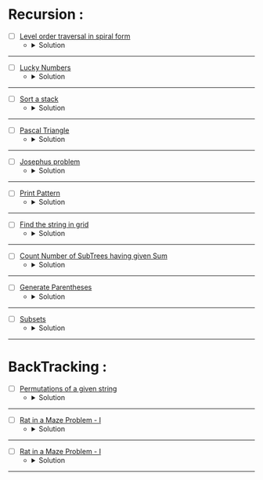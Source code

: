 # Recursion :

* [ ] [Level order traversal in spiral form](https://www.geeksforgeeks.org/problems/level-order-traversal-in-spiral-form/1?page=1&category=Recursion&company=Microsoft&sortBy=submissions)
    * <details>
        <summary> Solution </summary>

        ```c++
            //{ Driver Code Starts
            #include <bits/stdc++.h>
            using namespace std;

            // Tree Node
            struct Node
            {
                int data;
                Node* left;
                Node* right;
            };
            // Utility function to create a new Tree Node
            Node* newNode(int val)
            {
                Node* temp = new Node;
                temp->data = val;
                temp->left = NULL;
                temp->right = NULL;

                return temp;
            }

            vector<int> findSpiral(Node *root);

            // Function to Build Tree
            Node* buildTree(string str)
            {
                // Corner Case
                if(str.length() == 0 || str[0] == 'N')
                    return NULL;

                // Creating vector of strings from input
                // string after spliting by space
                vector<string> ip;

                istringstream iss(str);
                for(string str; iss >> str; )
                    ip.push_back(str);

                // Create the root of the tree
                Node* root = newNode(stoi(ip[0]));

                // Push the root to the queue
                queue<Node*> queue;
                queue.push(root);

                // Starting from the second element
                int i = 1;
                while(!queue.empty() && i < ip.size()) {

                    // Get and remove the front of the queue
                    Node* currNode = queue.front();
                    queue.pop();

                    // Get the current node's value from the string
                    string currVal = ip[i];

                    // If the left child is not null
                    if(currVal != "N") {

                        // Create the left child for the current node
                        currNode->left = newNode(stoi(currVal));

                        // Push it to the queue
                        queue.push(currNode->left);
                    }

                    // For the right child
                    i++;
                    if(i >= ip.size())
                        break;
                    currVal = ip[i];

                    // If the right child is not null
                    if(currVal != "N") {

                        // Create the right child for the current node
                        currNode->right = newNode(stoi(currVal));

                        // Push it to the queue
                        queue.push(currNode->right);
                    }
                    i++;
                }

                return root;
            }


            int main() {
                int t;
                string  tc;
                getline(cin,tc);
                t=stoi(tc);
                while(t--)
                {
                    string s;
                    getline(cin,s);
                    Node* root = buildTree(s);

                    vector<int> vec = findSpiral(root);
                    for(int x : vec)
                    cout<<x<<" ";
                    cout << endl;
                }
                return 0;
            }



            // } Driver Code Ends


            /* A binary tree node has data, pointer to left child
            and a pointer to right child  
            struct Node
            {
                int data;
                struct Node* left;
                struct Node* right;
                
                Node(int x){
                    data = x;
                    left = right = NULL;
                }
            }; */

            int maxLevel(Node* root) {
                if(root == nullptr) return 0;
                int ret = 1;
                ret += max(maxLevel(root->left), maxLevel(root->right));
                return ret;
            }

            void Spiral(Node* root, vector<vector<int>>& res, int level) {
                if(root == nullptr) return;
                res[level].push_back(root->data);
                Spiral(root->left, res, level + 1);
                Spiral(root->right, res, level + 1);
            }

            //Function to return a list containing the level order traversal in spiral form.
            vector<int> findSpiral(Node *root)
            {
                //Your code here
                int level = maxLevel(root);
                vector<vector<int>> res(level);
                vector<int> ans;
                Spiral(root, res, 0);
                for(int i = 0; i < level;i++) {
                    int sz = res[i].size();
                    int idx = 0;
                    if(i % 2 == 0) idx = sz - 1;
                    while(idx >= 0 && idx < sz) {
                        ans.push_back(res[i][idx]);
                        (i % 2 == 1 ? ++idx : --idx);
                    }
                }
                return ans;
            }

        
    </details>

---


* [ ] [Lucky Numbers](https://www.geeksforgeeks.org/problems/lucky-numbers2911/1?page=1&category=Recursion&company=Microsoft&sortBy=submissions)
    * <details>
        <summary> Solution </summary>

        ```c++
            //{ Driver Code Starts
            //Initial Template for C++


            #include <bits/stdc++.h>
            using namespace std;

            // } Driver Code Ends
            //User-function template for C++

            // Complete the function
            // n: Input n
            // Return True if the given number is a lucky number else return False

            class Solution{
                bool checkLucky(int n, int x) {
                    if(n < x) return true;
                    bool flag = false;
                    if(n % x != 0) {
                        flag |= checkLucky(n - n / x, x + 1);
                    }
                    return flag;
                }
            public:
                bool isLucky(int n) {
                    return checkLucky(n, 2);
                }
            };

            //{ Driver Code Starts.
            signed main(){
                int T;
                cin>>T;
                while(T--){
                    int n;
                    cin>>n;
                    Solution obj;
                    //calling isLucky() function
                    if(obj.isLucky(n))
                        cout<<"1\n";//printing "1" if isLucky() returns true
                    else
                        cout<<"0\n";//printing "0" if isLucky() returns false
                }
                
            }
            // } Driver Code Ends

    </details>

---



* [ ] [Sort a stack](https://www.geeksforgeeks.org/problems/sort-a-stack/1?page=1&category=Recursion&company=Microsoft&sortBy=submissions)
    * <details>
        <summary> Solution </summary>

        ```c++
            //{ Driver Code Starts
            #include<bits/stdc++.h>
            using namespace std;

            class SortedStack{
            public:
                stack<int> s;
                void sort();
            };

            void printStack(stack<int> s)
            {
                while (!s.empty())
                {
                    printf("%d ", s.top());
                    s.pop();
                }
                printf("\n");
            }

            int main()
            {
            int t;
            cin>>t;
            while(t--)
            {
                SortedStack *ss = new SortedStack();
                int n;
                cin>>n;
                for(int i=0;i<n;i++)
                {
                int k;
                cin>>k;
                ss->s.push(k);
                }
                ss->sort();
                printStack(ss->s);
            }
            }
            // } Driver Code Ends


            /*The structure of the class is
            class SortedStack{
            public:
                stack<int> s;
                void sort();
            };
            */

            /* The below method sorts the stack s 
            you are required to complete the below method */

            int sortStack(stack<int>& st, int compare) {
                if(st.empty()) return -1;
                int top = st.top();
                st.pop();
                if(top > compare) {
                    return top;
                }
                int ret = sortStack(st, top);
                if(ret > top || ret == -1) {
                    st.push(top);
                }
                else {
                    st.push(ret);
                    ret = top;
                }
                return ret;
            }
            void SortedStack :: sort()
            {
                //Your code here
                int ret = 0;
                do {
                    ret = sortStack(s, INT_MAX);
                    if(ret != -1) s.push(ret);
                    //   cout << ret << ' ' << s.size() << endl;
                } while(ret != -1);
            }

    </details>

---




* [ ] [Pascal Triangle](https://www.geeksforgeeks.org/problems/pascal-triangle0652/1?page=1&category=Recursion&company=Microsoft&sortBy=submissions)
    * <details>
        <summary> Solution </summary>

        ```c++
            //{ Driver Code Starts
            #include <bits/stdc++.h>
            using namespace std;

            // } Driver Code Ends
            // #define ll long long
            #define MOD 1000000007

            class Solution{
            public:
                vector<long long> nthRowOfPascalTriangle(int n) {
                    // code here
                    if(n == 1) {
                        vector<long long> pascal {1};
                        return pascal;
                    }
                    vector<long long> pascal = nthRowOfPascalTriangle(n - 1);
                    vector<long long> nextPascal {1};
                    for(int i = 1; i < pascal.size(); i++) {
                        long long result = ((pascal[i] % MOD) + (pascal[i - 1] % MOD)) % MOD;
                        nextPascal.push_back(result);
                    }
                    nextPascal.push_back(1);
                    return nextPascal;
                }
            };


            //{ Driver Code Starts.


            void printAns(vector<long long> &ans) {
                for (auto &x : ans) {
                    cout << x << " ";
                }
                cout << "\n";
            }

            int main() {
                int t;
                cin >> t;
                while (t--) {
                    int n;
                    cin >> n;
                    Solution ob;
                    auto ans = ob.nthRowOfPascalTriangle(n);
                    printAns(ans);
                }
                return 0;
            }

            // } Driver Code Ends

    </details>

---



* [ ] [Josephus problem](https://www.geeksforgeeks.org/problems/josephus-problem/1?page=1&category=Recursion&company=Microsoft&sortBy=submissions)
    * <details>
        <summary> Solution </summary>

        ```c++
            //{ Driver Code Starts
            #include <bits/stdc++.h>
            using namespace std;



            // } Driver Code Ends
            /*You are required to complete this method */

            class Solution
            {
                public:
                int josephus(int n, int k)
                {
                    if(n == 1) return 1;
                    return (josephus(n - 1, k) + k - 1) % n + 1;
                }
            };



            //{ Driver Code Starts.

            int main() {
                
                int t;
                cin>>t;//testcases
                while(t--)
                {
                    int n,k;
                    cin>>n>>k;//taking input n and k
                    
                    //calling josephus() function
                    Solution ob;
                    cout<<ob.josephus(n,k)<<endl;
                }
                return 0;
            }
            // } Driver Code Ends

    </details>

---




* [ ] [Print Pattern](https://www.geeksforgeeks.org/problems/print-pattern3549/1?page=1&category=Recursion&company=Microsoft&sortBy=submissions)
    * <details>
        <summary> Solution </summary>

        ```c++
            //{ Driver Code Starts
            // Initial Template for C++

            #include <bits/stdc++.h>
            using namespace std;

            // } Driver Code Ends
            // User function Template for C++

            class Solution{
                void pattern(int N, vector<int> &res) {
                    if(N <= 0) {
                        res.push_back(N);
                        return;
                    }
                    res.push_back(N);
                    pattern(N - 5, res);
                    res.push_back(N);
                }
            public:
                vector<int> pattern(int N){
                    // code here
                    vector<int> res;
                    pattern(N, res);
                    return res;
                }
            };

            //{ Driver Code Starts.

            int main(){
                int t;
                cin>>t;
                while(t--){
                    int N;
                    cin>>N;
                    
                    Solution ob;
                    vector<int> ans = ob.pattern(N);
                    for(int u: ans)
                        cout<<u<<" ";
                    cout<<"\n";
                }
                return 0;
            }
            // } Driver Code Ends

    </details>

---



* [ ] [Find the string in grid](https://www.geeksforgeeks.org/problems/find-the-string-in-grid0111/1?page=1&category=Recursion&company=Microsoft&sortBy=submissions)
    * <details>
        <summary> Solution </summary>

        ```c++
            //{ Driver Code Starts
            #include<bits/stdc++.h>
            using namespace std;

            // } Driver Code Ends
            class Solution {
                int dx[8] {1, -1, 0, 0, 1, 1, -1, -1};
                int dy[8] {0, 0, 1, -1, 1, -1, 1, -1};
                bool isValid(int x, int y, int n, int m) {
                    return (x >= 0 && x < n && y >= 0 && y < m);
                }
                bool search(int x, int y, int& n, int& m, int& dir, int idx, string& word, vector<vector<char>>& grid) {
                    if(idx == word.size()) return true;
                    if(!isValid(x, y, n, m) || grid[x][y] != word[idx]) return false;
                    bool flag = false;
                    int newX = dx[dir] + x;
                    int newY = dy[dir] + y;
                    flag |= search(newX, newY, n, m, dir, idx + 1, word, grid);
                    return flag;
                }
            public:
                vector<vector<int>>searchWord(vector<vector<char>>grid, string word){
                    int n = grid.size();
                    int m = grid[0].size();
                    vector<vector<int>> res;
                    for(int i = 0; i < n;i++) {
                        for(int j = 0; j < m;j++) {
                            for(int dir = 0; dir < 8;dir++) {
                                if(search(i, j, n, m, dir, 0, word, grid) == true) {
                                    res.push_back(vector<int>{i, j});
                                    break;
                                }
                            }
                        }
                    }
                    return res;
                }
            };

            //{ Driver Code Starts.
            int main(){
                int tc;
                cin >> tc;
                while(tc--){
                    int n, m;
                    cin >> n >> m;
                    vector<vector<char>>grid(n, vector<char>(m,'x'));
                    for(int i = 0; i < n; i++){
                        for(int j = 0; j < m; j++)
                            cin >> grid[i][j];
                    }
                    string word;
                    cin >> word;
                    Solution obj;
                    vector<vector<int>>ans = obj.searchWord(grid, word);
                    if(ans.size() == 0)
                    {
                        cout<<"-1\n";
                    }
                    else
                    {
                        for(auto i: ans){
                        for(auto j: i)
                            cout << j << " ";
                        cout << "\n";
                        }
                    }
                    
                    
                }
                return 0;
            }
            // } Driver Code Ends

    </details>

---



* [ ] [Count Number of SubTrees having given Sum](https://www.geeksforgeeks.org/problems/count-number-of-subtrees-having-given-sum/1?page=1&category=Recursion&company=Microsoft&sortBy=submissions)
    * <details>
        <summary> Solution </summary>

        ```c++
            //{ Driver Code Starts
            //Initial Template for C++
            #include <bits/stdc++.h>
            using namespace std;

            // Tree Node
            struct Node
            {
                int data;
                Node* left;
                Node* right;
            };

            // Utility function to create a new Tree Node
            Node* newNode(int val)
            {
                Node* temp = new Node;
                temp->data = val;
                temp->left = NULL;
                temp->right = NULL;
                
                return temp;
            }

            // Function to Build Tree
            Node* buildTree(string str)
            {   
                // Corner Case
                if(str.length() == 0 || str[0] == 'N')
                        return NULL;
                
                // Creating vector of strings from input 
                // string after spliting by space
                vector<string> ip;
                
                istringstream iss(str);
                for(string str; iss >> str; )
                    ip.push_back(str);
                    
                // Create the root of the tree
                Node* root = newNode(stoi(ip[0]));
                    
                // Push the root to the queue
                queue<Node*> queue;
                queue.push(root);
                    
                // Starting from the second element
                int i = 1;
                while(!queue.empty() && i < ip.size()) {
                        
                    // Get and remove the front of the queue
                    Node* currNode = queue.front();
                    queue.pop();
                        
                    // Get the current node's value from the string
                    string currVal = ip[i];
                        
                    // If the left child is not null
                    if(currVal != "N") {
                            
                        // Create the left child for the current node
                        currNode->left = newNode(stoi(currVal));
                            
                        // Push it to the queue
                        queue.push(currNode->left);
                    }
                        
                    // For the right child
                    i++;
                    if(i >= ip.size())
                        break;
                    currVal = ip[i];
                        
                    // If the right child is not null
                    if(currVal != "N") {
                            
                        // Create the right child for the current node
                        currNode->right = newNode(stoi(currVal));
                            
                        // Push it to the queue
                        queue.push(currNode->right);
                    }
                    i++;
                }
                
                return root;
            }

            // Your are required to complete this function
            int countSubtreesWithSumX(Node* root, int x);

            int main()
            {
                int t;
                cin>>t;
                getchar();
                while (t--)
                {
                    string s;
                    getline(cin,s);
                    Node* root = buildTree(s);
                    
                    int x;
                    cin>>x;
                    getchar();
                    cout << countSubtreesWithSumX(root, x)<<endl;
                }
                return 0;
            }


            // } Driver Code Ends


            //User function Template for C++
            /*
            Structure of the node of the binary tree is as
            struct Node
            {
                int data;
                struct Node* left;
                struct Node* right;
            };
            */

            int countSubtreesWithSumX(Node* root, int X, int& res) {
                if(root == nullptr) return 0;
                int sum = root->data;
                sum += countSubtreesWithSumX(root->left, X, res);
                sum += countSubtreesWithSumX(root->right, X, res);
                if(sum == X) ++res;
                return sum;
            }
            //Function to count number of subtrees having sum equal to given sum.
            int countSubtreesWithSumX(Node* root, int X)
            {
                // Code here
                int res = 0;
                countSubtreesWithSumX(root, X, res);
                return res;
            }


    </details>

---




* [ ] [Generate Parentheses](https://www.geeksforgeeks.org/problems/generate-all-possible-parentheses/1?page=1&category=Recursion&company=Microsoft&sortBy=submissions)
    * <details>
        <summary> Solution </summary>

        ```c++
            //{ Driver Code Starts
            //Initial Template for C++

            #include <bits/stdc++.h>
            using namespace std;
            vector<string> AllParenthesis(int n) ;


            // } Driver Code Ends
            //User function Template for C++

            // N is the number of pairs of parentheses
            // Return list of all combinations of balanced parantheses
            class Solution
            {
                void generate(int idx, int& n, int open, string& cur, vector<string>& res) {
                    if(idx == n) {
                        if(open == 0) res.push_back(cur);
                        return;
                    }
                    cur += '(';
                    generate(idx + 1, n, open + 1, cur, res);
                    cur.pop_back();
                    if(open) {
                        cur += ')';
                        generate(idx + 1, n, open - 1, cur, res);
                        cur.pop_back();
                    }
                }
                public:
                vector<string> AllParenthesis(int n) 
                {
                    // Your code goes here 
                    vector<string> res;
                    string cur = "";
                    n *= 2;
                    generate(0, n, 0, cur, res);
                    return res;
                }
            };

            //{ Driver Code Starts.


            int main() 
            { 
                int t;
                cin>>t;
                while(t--)
                {
                    int n;
                    cin>>n;
                    Solution ob;
                    vector<string> result = ob.AllParenthesis(n); 
                    sort(result.begin(),result.end());
                    for (int i = 0; i < result.size(); ++i)
                        cout<<result[i]<<"\n";
                }
                return 0; 
            } 

            // } Driver Code Ends

    </details>

---


* [ ] [Subsets](https://www.geeksforgeeks.org/problems/subsets-1613027340/1?page=1&category=Recursion&company=Microsoft&sortBy=submissions)
    * <details>
        <summary> Solution </summary>

        ```c++
            //{ Driver Code Starts
            //Initial Template for C++

            #include <bits/stdc++.h>
            using namespace std;


            // } Driver Code Ends
            //User function Template for C++

            class Solution
            {
                void sets(int idx, int& n, vector<int>& v, vector<int>& cur, vector<vector<int>>& res) {
                    if(idx == n) {
                        res.push_back(cur);
                        return;
                    }
                    sets(idx + 1, n, v, cur, res);
                    cur.push_back(v[idx]);
                    sets(idx + 1, n, v, cur, res);
                    cur.pop_back();
                }
                public:
                vector<vector<int>> subsets(vector<int>& A)
                {
                    //code here
                    int n = A.size();
                    vector<vector<int>> res;
                    vector<int> cur;
                    sets(0, n, A, cur, res);
                    sort(res.begin(), res.end());
                    //cout << res.size() << endl;
                    return res;
                }
            };

            //{ Driver Code Starts.

            int main()
            {
                int t;
                cin >> t;

                while (t--)
                {
                    int n, x;
                    cin >> n;

                    vector<int> array;
                    for (int i = 0; i < n; i++)
                    {
                        cin >> x;
                        array.push_back(x);
                    }
                    
                    
                    Solution ob;
                    vector<vector<int> > res = ob.subsets(array);

                    // Print result
                    for (int i = 0; i < res.size(); i++) {
                        for (int j = 0; j < res[i].size(); j++)
                            cout << res[i][j] << " ";
                        cout << endl;
                    }

                    
                }

                return 0;
            }
            // } Driver Code Ends

    </details>

---





# BackTracking :


* [ ] [Permutations of a given string](https://www.geeksforgeeks.org/problems/permutations-of-a-given-string2041/1?page=1&category=Recursion,Backtracking&company=Microsoft&sortBy=submissions)
    * <details>
        <summary> Solution </summary>

        ```c++
            //{ Driver Code Starts
            #include<bits/stdc++.h>
            using namespace std;

            // } Driver Code Ends
            class Solution
            {
                void permutation(int idx, int& n, string& s, string& cur, vector<string>& res, unordered_map<string, bool>& vis) {
                    if(idx == n) {
                        if(vis.count(cur) == 0) res.push_back(cur);
                        vis[cur] = true;
                        return;
                    }
                    for(int i = 0; i < n;i++) {
                        if(s[i] != '#') {
                            char ch = s[i];
                            cur += ch;
                            s[i] = '#';
                            permutation(idx + 1, n, s, cur, res, vis);
                            cur.pop_back();
                            s[i] = ch;
                        }
                    }
                }
                public:
                    vector<string>find_permutation(string S)
                    {
                        // Code here there
                        int n = S.size();
                        string cur = "";
                        vector<string> res;
                        unordered_map<string, bool> vis;
                        permutation(0, n, S, cur, res, vis);
                        return res;
                    }
            };



            //{ Driver Code Starts.
            int main(){
                int t;
                cin >> t;
                while(t--)
                {
                    string S;
                    cin >> S;
                    Solution ob;
                    vector<string> ans = ob.find_permutation(S);
                    sort(ans.begin(),ans.end());
                    for(auto i: ans)
                    {
                        cout<<i<<" ";
                    }
                    cout<<"\n";
                }
                return 0;
            }

            // } Driver Code Ends

    </details>

---


* [ ] [Rat in a Maze Problem - I](https://www.geeksforgeeks.org/problems/rat-in-a-maze-problem/1?page=1&category=Recursion,Backtracking&company=Microsoft&sortBy=submissions)
    * <details>
        <summary> Solution </summary>

        ```c++
            //{ Driver Code Starts
            // Initial template for C++

            #include <bits/stdc++.h>
            using namespace std;


            // } Driver Code Ends
            // User function template for C++

            class Solution{
                int dx[4] = {1, -1, 0, 0};
                int dy[4] = {0, 0, -1, 1};
                bool isValid(int x, int y, int n) {
                    return (x >= 0 && x < n && y >= 0 && y < n);
                }
                void dfs(int x, int y, int& n, string& cur, vector<string>& paths, vector<vector<int>>& grid) {
                    if(!isValid(x, y, n) || grid[x][y] == -1 || grid[x][y] == 0) return;
                    if(x == n - 1 && y == n - 1) {
                        paths.push_back(cur);
                        return;
                    }
                    grid[x][y] = -1;
                    for(int i = 0; i < 4;i++) {
                        int newX = x + dx[i];
                        int newY = y + dy[i];
                        if(newX > x) cur += 'D';
                        else if(newX < x) cur += 'U';
                        else if(newY > y) cur += 'R';
                        else cur += 'L';
                        dfs(newX, newY, n, cur, paths, grid);
                        cur.pop_back();
                    }
                    grid[x][y] = 1;
                }
                public:
                vector<string> findPath(vector<vector<int>> &m, int n) {
                    // Your code goes here
                    vector<string> paths;
                    string cur = "";
                    dfs(0, 0, n, cur, paths, m);
                    return paths;
                }
            };

                


            //{ Driver Code Starts.

            int main() {
                int t;
                cin >> t;
                while (t--) {
                    int n;
                    cin >> n;
                    vector<vector<int>> m(n, vector<int> (n,0));
                    for (int i = 0; i < n; i++) {
                        for (int j = 0; j < n; j++) {
                            cin >> m[i][j];
                        }
                    }
                    Solution obj;
                    vector<string> result = obj.findPath(m, n);
                    sort(result.begin(), result.end());
                    if (result.size() == 0)
                        cout << -1;
                    else
                        for (int i = 0; i < result.size(); i++) cout << result[i] << " ";
                    cout << endl;
                }
                return 0;
            }
            // } Driver Code Ends

    </details>

---



* [ ] [Rat in a Maze Problem - I](https://www.geeksforgeeks.org/problems/rat-in-a-maze-problem/1?page=1&category=Recursion,Backtracking&company=Microsoft&sortBy=submissions)
    * <details>
        <summary> Solution </summary>

        ```c++
            //{ Driver Code Starts
            //Initial template for C++

            #include <bits/stdc++.h>
            using namespace std;


            // } Driver Code Ends
            //User function template for C++

            class Solution {
                int MOD = 1000000007;
                int fpow(int n, int x) {
                    if (x == 0) {
                        return 1;
                    }
                    if (x == 1) {
                        return n % MOD;
                    }
                    int ans = fpow(n, x / 2) % MOD;
                    ans = (ans % MOD) * (ans % MOD) % MOD;
                    if (x & 1) {
                        ans = (ans % MOD) * (n % MOD) % MOD;
                    }
                    return ans;
                }
                void Combination(int idx, int n, int target, vector<int>& A, vector<int> cur, vector<vector<int>>& res,
                                unordered_map<int, bool>& vis, int hashed) {
                    if(idx == n) {
                        if(target == 0 && vis.count(hashed) == false) {
                            vis[hashed] = true;
                            res.push_back(cur);
                        }
                        return;
                    }
                    int temp = target;
                    Combination(idx + 1, n, target, A, cur, res, vis, hashed);
                    while(temp >= A[idx]) {
                        temp -= A[idx];
                        cur.push_back(A[idx]);
                        // Hashing here is useless because we get the different elements but in case there is a duplication, hashing will be useful :)
                        int pos = cur.size() - 1;
                        hashed = ((hashed % MOD) + ((A[idx] * fpow(10, pos)) % MOD) % MOD);
                        Combination(idx + 1, n, temp, A, cur, res, vis, hashed);
                    }
                }
            public:
                //Function to return a list of indexes denoting the required 
                //combinations whose sum is equal to given number.
                vector<vector<int>> combinationSum(vector<int> &A, int B) {
                    // Your code here
                    vector<vector<int>> res;
                    unordered_map<int, bool> vis;
                    sort(A.begin(), A.end());
                    vector<int> cur, newA {A[0]};
                    for(int i = 1; i < A.size();i++) {
                        if(A[i] != A[i - 1]) newA.push_back(A[i]);
                    }
                    int n = newA.size();
                    Combination(0, n, B, newA, cur, res, vis, 0);
                    sort(res.begin(), res.end());
                    return res;
                }
            };


            //{ Driver Code Starts.
            int main(){
                int t;
                cin>>t;
                while(t--){
                    int n;
                    cin>>n;
                    vector<int> A;
                    for(int i=0;i<n;i++){
                        int x;
                        cin>>x;
                        A.push_back(x);
                    }   
                    int sum;
                    cin>>sum;
                    Solution ob;
                    vector<vector<int>> result = ob.combinationSum(A, sum);
                    if(result.size()==0){
                        cout<<"Empty";
                    }
                    for(int i=0;i<result.size();i++){
                        cout<<'(';
                        for(int j=0;j<result[i].size();j++){
                            cout<<result[i][j];
                            if(j<result[i].size()-1)
                                cout<<" ";
                        }
                        cout<<")";
                    }
                    cout<<"\n";
                }
            }	
            // } Driver Code Ends

    </details>

---